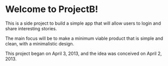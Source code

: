 # Welcome to ProjectB!
This is a side project to build a simple app that will allow users to login and share interesting stories.

The main focus will be to make a minimum viable product that is simple and clean, with a minimalistic design.

This project began on April 3, 2013, and the idea was conceived on April 2, 2013.